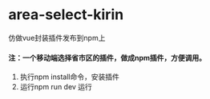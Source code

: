 # area-select-kirin
仿做vue封装插件发布到npm上
#### 注：一个移动端选择省市区的插件，做成npm插件，方便调用。
1. 执行npm install命令，安装插件
2. 运行npm run dev 运行
